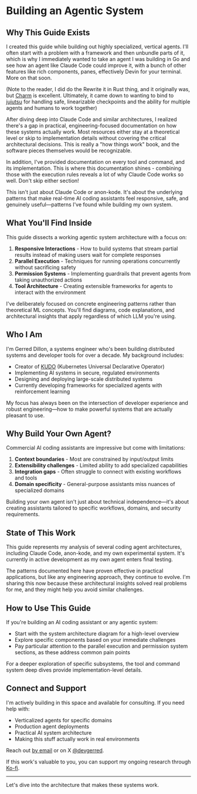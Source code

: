 # Building an Agentic System

## Why This Guide Exists

I created this guide while building out highly specialized, vertical agents. I'll often start with a problem with a framework and then unbundle parts of it, which is why I immediately wanted to take an agent I was building in Go and see how an agent like Claude Code could improve it, with a bunch of other features like rich components, panes, effectively Devin for your terminal. More on that soon.

(Note to the reader, I did do the Rewrite it in Rust thing, and it originally was, but [Charm](https://charm.sh) is excellent. Ultimately, it came down to wanting to bind to [jujutsu](https://github.com/jj-vcs/jj) for handling safe, linearizable checkpoints and the ability for multiple agents and humans to work together)

After diving deep into Claude Code and similar architectures, I realized there's a gap in practical, engineering-focused documentation on how these systems actually work. Most resources either stay at a theoretical level or skip to implementation details without covering the critical architectural decisions. This is really a "how things work" book, and the software pieces themselves would be recognizable.

In addition, I've provided documentation on every tool and command, and its implementation. This is where this documentation shines - combining those with the execution rules reveals a lot of why Claude Code works so well. Don't skip either section!

This isn't just about Claude Code or anon-kode. It's about the underlying patterns that make real-time AI coding assistants feel responsive, safe, and genuinely useful—patterns I've found while building my own system.

## What You'll Find Inside

This guide dissects a working agentic system architecture with a focus on:

1. **Responsive Interactions** - How to build systems that stream partial results instead of making users wait for complete responses
2. **Parallel Execution** - Techniques for running operations concurrently without sacrificing safety
3. **Permission Systems** - Implementing guardrails that prevent agents from taking unauthorized actions
4. **Tool Architecture** - Creating extensible frameworks for agents to interact with the environment

I've deliberately focused on concrete engineering patterns rather than theoretical ML concepts. You'll find diagrams, code explanations, and architectural insights that apply regardless of which LLM you're using.

## Who I Am

I'm Gerred Dillon, a systems engineer who's been building distributed systems and developer tools for over a decade. My background includes:

- Creator of [KUDO](https://kudo.dev) (Kubernetes Universal Declarative Operator)
- Implementing AI systems in secure, regulated environments
- Designing and deploying large-scale distributed systems
- Currently developing frameworks for specialized agents with reinforcement learning

My focus has always been on the intersection of developer experience and robust engineering—how to make powerful systems that are actually pleasant to use.

## Why Build Your Own Agent?

Commercial AI coding assistants are impressive but come with limitations:

1. **Context boundaries** - Most are constrained by input/output limits
2. **Extensibility challenges** - Limited ability to add specialized capabilities
3. **Integration gaps** - Often struggle to connect with existing workflows and tools
4. **Domain specificity** - General-purpose assistants miss nuances of specialized domains

Building your own agent isn't just about technical independence—it's about creating assistants tailored to specific workflows, domains, and security requirements.

## State of This Work

This guide represents my analysis of several coding agent architectures, including Claude Code, anon-kode, and my own experimental system. It's currently in active development as my own agent enters final testing.

The patterns documented here have proven effective in practical applications, but like any engineering approach, they continue to evolve. I'm sharing this now because these architectural insights solved real problems for me, and they might help you avoid similar challenges.

## How to Use This Guide

If you're building an AI coding assistant or any agentic system:

- Start with the system architecture diagram for a high-level overview
- Explore specific components based on your immediate challenges
- Pay particular attention to the parallel execution and permission system sections, as these address common pain points

For a deeper exploration of specific subsystems, the tool and command system deep dives provide implementation-level details.

## Connect and Support

I'm actively building in this space and available for consulting. If you need help with:

- Verticalized agents for specific domains
- Production agent deployments
- Practical AI system architecture
- Making this stuff actually work in real environments

Reach out [by email](mailto:hello@gerred.org) or on X [@devgerred](https://x.com/devgerred).

If this work's valuable to you, you can support my ongoing research through [Ko-fi](https://ko-fi.com/gerred).

---

Let's dive into the architecture that makes these systems work.